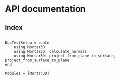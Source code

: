 # API documentation

## Index

```@index
```

```@meta
DocTestSetup = quote
    using Mortar3D
    using Mortar3D: calculate_normals
    using Mortar3D: project_from_plane_to_surface, project_from_surface_to_plane
end
```

```@autodocs
Modules = [Mortar3D]
```

